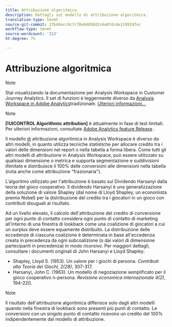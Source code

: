 ```yaml
---
title: Attribuzione algoritmica
description: Dettagli sul modello di attribuzione algoritmica.
translation-type: tm+mt
source-git-commit: 1fb46acc9c7c70e64058d2c6a8fdcde119910fec
workflow-type: tm+mt
source-wordcount: '313'
ht-degree: 7%

---
```



# Attribuzione algoritmica

>[!NOTE]
>
>Stai visualizzando la documentazione per  Analysis Workspace in Customer Journey Analytics. Il set di funzioni è leggermente diverso da [Analysis Workspace in Adobe  Analytics](https://docs.adobe.com/content/help/it-IT/analytics/analyze/analysis-workspace/home.html)tradizionale. [Ulteriori informazioni...](/help/getting-started/cja-aa.md)

>[!NOTE]
>
>**[!UICONTROL Algorithmic attribution]** è attualmente in fase di test limitati. Per ulteriori informazioni, consultate [Adobe  Analytics feature Release](https://docs.adobe.com/content/help/it-IT/analytics/landing/an-releases.html) .

Il modello [di](models.md) attribuzione algoritmica in  Analysis Workspace è diverso da altri modelli, in quanto utilizza tecniche statistiche per allocare credito tra i valori delle dimensioni nel report o nella tabella a forma libera. Come tutti gli altri modelli di attribuzione in  Analysis Workspace, può essere utilizzato su qualsiasi dimensione o metrica e supporta segmentazione e suddivisioni illimitate e distribuisce il 100% delle conversioni alle dimensioni nella tabella (nota anche come attribuzione &quot;frazionaria&quot;).

L&#39;algoritmo utilizzato per l&#39;attribuzione è basato sul Dividendo Harsanyi dalla teoria del gioco cooperativo. Il dividendo Harsanyi è una generalizzazione della soluzione di valore Shapley (dal nome di Lloyd Shapley, un economista premio Nobel) per la distribuzione del credito tra i giocatori in un gioco con contributi disuguali al risultato.

Ad un livello elevato, il calcolo dell&#39;attribuzione del credito di conversione per ogni punto di contatto considera ogni punto di contatto di marketing all&#39;interno di una finestra di lookback come una coalizione di giocatori a cui un surplus deve essere equamente distribuito. La distribuzione delle eccedenze di ciascuna coalizione è determinata in base all&#39;eccedenza creata in precedenza da ogni subcoalizione (o dai valori di dimensione partecipanti in precedenza) in modo ricorsivo. Per maggiori dettagli, consultare i documenti originali di John Harsanyi e Lloyd Shapley:

* Shapley, Lloyd S. (1953). Un valore per i giochi di persona. *Contributi alla Teoria dei Giochi, 2(28)*, 307-317.
* Harsanyi, John C. (1963). Un modello di negoziazione semplificato per il gioco cooperativo n-persona. *Revisione economica internazionale 4(2)*, 194-220.

>[!NOTE]
>
>Il risultato dell&#39;attribuzione algoritmica differisce solo dagli altri modelli quando nella finestra di lookback sono presenti più punti di contatto. Le conversioni con un singolo punto di contatto ricevono un credito del 100% indipendentemente dal modello di attribuzione.
